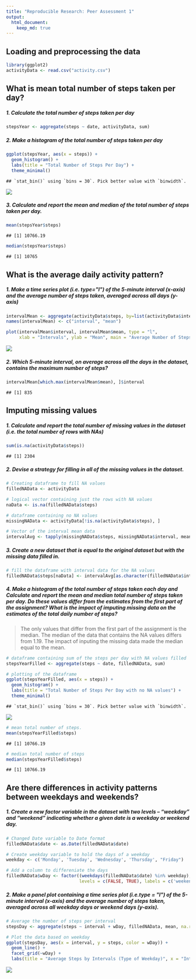 ```yaml
---
title: "Reproducible Research: Peer Assessment 1"
output: 
  html_document:
    keep_md: true
---
```



## Loading and preprocessing the data


```r
library(ggplot2)
activityData <- read.csv("activity.csv")
```

## What is mean total number of steps taken per day?

##### 1. Calculate the total number of steps taken per day

```r
stepsYear <- aggregate(steps ~ date, activityData, sum)
```

##### 2. Make a histogram of the total number of steps taken per day

```r
ggplot(stepsYear, aes(x = steps)) +
  geom_histogram() +
  labs(title = "Total Number of Steps Per Day") +
  theme_minimal()
```

```
## `stat_bin()` using `bins = 30`. Pick better value with `binwidth`.
```

![](PA1_template_files/figure-html/unnamed-chunk-3-1.png)<!-- -->

##### 3. Calculate and report the mean and median of the total number of steps taken per day.

```r
mean(stepsYear$steps)
```

```
## [1] 10766.19
```

```r
median(stepsYear$steps)
```

```
## [1] 10765
```

## What is the average daily activity pattern?

##### 1. Make a time series plot (i.e. type="l") of the 5-minute interval (x-axis) and the average number of steps taken, averaged across all days (y-axis)


```r
intervalMean <- aggregate(activityData$steps, by=list(activityData$interval), FUN = mean, na.rm=TRUE)
names(intervalMean) <- c("interval", "mean")

plot(intervalMean$interval, intervalMean$mean, type = "l",
     xlab = "Intervals", ylab = "Mean", main = "Average Number of Steps Per Interval")
```

![](PA1_template_files/figure-html/unnamed-chunk-4-1.png)<!-- -->

##### 2. Which 5-minute interval, on average across all the days in the dataset, contains the maximum number of steps?


```r
intervalMean[which.max(intervalMean$mean), ]$interval
```

```
## [1] 835
```

## Imputing missing values

##### 1. Calculate and report the total number of missing values in the dataset (i.e. the total number of rows with NAs)


```r
sum(is.na(activityData$steps))
```

```
## [1] 2304
```

##### 2. Devise a strategy for filling in all of the missing values in the dataset.


```r
# Creating dataframe to fill NA values
filledNAData <- activityData

# logical vector containing just the rows with NA values
naData <- is.na(filledNAData$steps)

# dataframe containing no NA values
missingNAData <- activityData[!is.na(activityData$steps), ]

# Vector of the interval mean data
intervalAvg <- tapply(missingNAData$steps, missingNAData$interval, mean, na.rm=TRUE, simplify=T)
```

##### 3. Create a new dataset that is equal to the original dataset but with the missing data filled in.


```r
# fill the dataframe with interval data for the NA values
filledNAData$steps[naData] <- intervalAvg[as.character(filledNAData$interval[naData])]
```

##### 4. Make a histogram of the total number of steps taken each day and Calculate and report the mean and median total number of steps taken per day. Do these values differ from the estimates from the first part of the assignment? What is the impact of imputing missing data on the estimates of the total daily number of steps?

>The only values that differ from the first part of the assignment is the median. The median of the data that contains the NA values differs from 1.19.
>The impact of inputing the missing data made the median equal to the mean.


```r
# dataframe containing sum of the steps per day with NA values filled
stepsYearFilled <- aggregate(steps ~ date, filledNAData, sum)

# plotting of the dataframe
ggplot(stepsYearFilled, aes(x = steps)) +
  geom_histogram() +
  labs(title = "Total Number of Steps Per Day with no NA values") +
  theme_minimal()
```

```
## `stat_bin()` using `bins = 30`. Pick better value with `binwidth`.
```

![](PA1_template_files/figure-html/unnamed-chunk-9-1.png)<!-- -->


```r
# mean total number of steps.
mean(stepsYearFilled$steps)
```

```
## [1] 10766.19
```


```r
# median total number of steps
median(stepsYearFilled$steps)
```

```
## [1] 10766.19
```

## Are there differences in activity patterns between weekdays and weekends?

##### 1. Create a new factor variable in the dataset with two levels – “weekday” and “weekend” indicating whether a given date is a weekday or weekend day.


```r
# Changed Date variable to Date format
filledNAData$date <- as.Date(filledNAData$date)

# Create weekday variable to hold the days of a weekday
weekday <- c('Monday', 'Tuesday', 'Wednesday', 'Thursday', "Friday")

# Add a column to differeniate the days
filledNAData$wDay <- factor((weekdays(filledNAData$date) %in% weekday),
                            levels = c(FALSE, TRUE), labels = c('weekend', 'weekday'))
```

##### 2. Make a panel plot containing a time series plot (i.e.type = "l") of the 5-minute interval (x-axis) and the average number of steps taken, averaged across all weekday days or weekend days (y-axis).


```r
# Average the number of steps per interval
stepsDay <- aggregate(steps ~ interval + wDay, filledNAData, mean, na.rm = TRUE)

# Plot the data based on weekday
ggplot(stepsDay, aes(x = interval, y = steps, color = wDay)) +
  geom_line() +
  facet_grid(~wDay) +
  labs(title = "Average Steps by Intervals (Type of Weekday)", x = "Interval", y = "Average Steps")
```

![](PA1_template_files/figure-html/unnamed-chunk-13-1.png)<!-- -->

